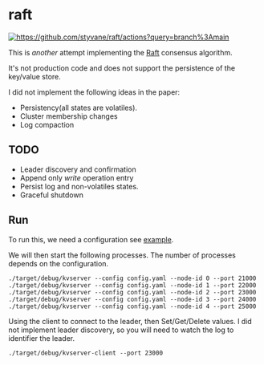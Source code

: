 raft
====

[<img alt="https://github.com/styvane/raft/actions?query=branch%3Amain" src="https://img.shields.io/github/workflow/status/styvane/raft/CI/main">](https://github.com/styvane/raft/actions?query=branch%3Amain)


This is *another* attempt implementing the [Raft](https://raft.github.io/raft.pdf) consensus algorithm.

It's not production code and does not support the persistence of the key/value store.

I did not implement the following ideas in the paper:

- Persistency(all states are volatiles).
- Cluster membership changes
- Log compaction

TODO
----

- Leader discovery and confirmation
- Append only *write* operation entry
- Persist log and non-volatiles states.
- Graceful shutdown


Run
---

To run this, we need a configuration see [example](config.example.yaml).

We will then start the following processes. The number of processes depends on the configuration. 

```
./target/debug/kvserver --config config.yaml --node-id 0 --port 21000
./target/debug/kvserver --config config.yaml --node-id 1 --port 22000
./target/debug/kvserver --config config.yaml --node-id 2 --port 23000
./target/debug/kvserver --config config.yaml --node-id 3 --port 24000
./target/debug/kvserver --config config.yaml --node-id 4 --port 25000
```

Using the client to connect to the leader, then Set/Get/Delete values.
I did not implement leader discovery, so you will need to watch the log to identifier the leader.

```
./target/debug/kvserver-client --port 23000 
```
